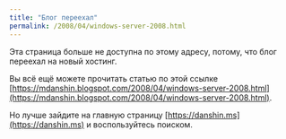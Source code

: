 ```yaml
---
title: "Блог переехал"
permalink: /2008/04/windows-server-2008.html
---
```

Эта страница больше не доступна по этому адресу, потому, что блог переехал на новый хостинг.

Вы всё ещё можете прочитать статью по этой ссылке [https://mdanshin.blogspot.com/2008/04/windows-server-2008.html](https://mdanshin.blogspot.com/2008/04/windows-server-2008.html).

Но лучше зайдите на главную страницу [https://danshin.ms](https://danshin.ms) и воспользуйтесь поиском.